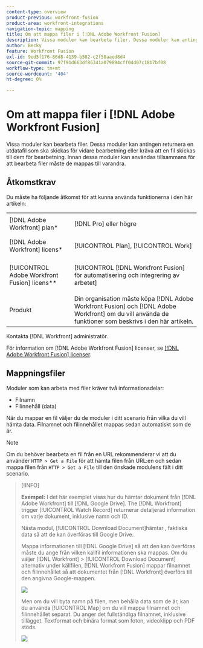 ```yaml
---
content-type: overview
product-previous: workfront-fusion
product-area: workfront-integrations
navigation-topic: mapping
title: Om att mappa filer i [!DNL Adobe Workfront Fusion]
description: Vissa moduler kan bearbeta filer. Dessa moduler kan antingen returnera en utdatafil som ska skickas för vidare bearbetning eller kräva att en fil skickas till dem för bearbetning. Innan dessa moduler kan användas tillsammans för att bearbeta filer måste de mappas till varandra.
author: Becky
feature: Workfront Fusion
exl-id: 9ed5f176-86d8-4139-b582-c2f58aaed8d4
source-git-commit: 97f91d663df86341a079894cff04d07c18b7bf08
workflow-type: tm+mt
source-wordcount: '404'
ht-degree: 0%

---
```


# Om att mappa filer i [!DNL Adobe Workfront Fusion]

Vissa moduler kan bearbeta filer. Dessa moduler kan antingen returnera en utdatafil som ska skickas för vidare bearbetning eller kräva att en fil skickas till dem för bearbetning. Innan dessa moduler kan användas tillsammans för att bearbeta filer måste de mappas till varandra.

## Åtkomstkrav

Du måste ha följande åtkomst för att kunna använda funktionerna i den här artikeln:

<table style="table-layout:auto">
 <col> 
 <col> 
 <tbody> 
  <tr> 
    <td role="rowheader">[!DNL Adobe Workfront] plan*</td> 
   <td> <p>[!DNL Pro] eller högre</p> </td> 
  </tr> 
  <tr data-mc-conditions=""> 
   <td role="rowheader">[!DNL Adobe Workfront] licens*</td> 
   <td> <p>[!UICONTROL Plan], [!UICONTROL Work]</p> </td> 
  </tr> 
  <tr> 
   <td role="rowheader">[!UICONTROL Adobe Workfront Fusion] licens**</td> 
   <td> <p>[!UICONTROL [!DNL Workfront Fusion] för automatisering och integrering av arbetet] </p>  </td> 
  </tr> 
  <tr> 
   <td role="rowheader">Produkt</td> 
   <td>Din organisation måste köpa [!DNL Adobe Workfront Fusion] och [!DNL Adobe Workfront] om du vill använda de funktioner som beskrivs i den här artikeln.</td> 
  </tr>  </tbody> 
</table>

Kontakta [!DNL Workfront] administratör.

För information om [!DNL Adobe Workfront Fusion] licenser, se [[!DNL Adobe Workfront Fusion] licenser](../../workfront-fusion/get-started/license-automation-vs-integration.md).

## Mappningsfiler

Moduler som kan arbeta med filer kräver två informationsdelar:

* Filnamn
* Filinnehåll (data)

När du mappar en fil väljer du de moduler i ditt scenario från vilka du vill hämta data. Filnamnet och filinnehållet mappas sedan automatiskt som de är.

>[!NOTE]
>
>Om du behöver bearbeta en fil från en URL rekommenderar vi att du använder `HTTP > Get a File` för att hämta filen från URL:en och sedan mappa filen från `HTTP > Get a File` till den önskade modulens fält i ditt scenario.

>[!INFO]
>
>**Exempel:** I det här exemplet visas hur du hämtar dokument från [!DNL Adobe Workfront] till [!DNL Google Drive]. The [!DNL Workfront] trigger [!UICONTROL Watch Record] returnerar detaljerad information om varje dokument, inklusive namn och ID.
>
>Nästa modul, [!UICONTROL Download Document]hämtar , faktiska data så att de kan överföras till Google Drive.
>
>Mappa informationen till [!DNL Google Drive] så att den kan överföras måste du ange från vilken källfil informationen ska mappas. Om du väljer [!DNL Workfront] > [!UICONTROL Download Document] alternativ under källfilen, [!DNL Workfront Fusion] mappar filnamnet och filinnehållet så att dokumentet från [!DNL Workfront] överförs till den angivna Google-mappen.
>
>![](assets/wf-download-document-350x605.png)
>
>Men om du vill byta namn på filen, men behålla data som de är, kan du använda [!UICONTROL Map] om du vill mappa filnamnet och filinnehållet separat. Du anger det fullständiga filnamnet, inklusive tillägget. Textformat och binära format som foton, videoklipp och PDF stöds.
>
>![](assets/use-the-map-option-350x358.png)
